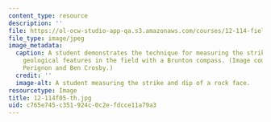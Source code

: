 ```yaml
---
content_type: resource
description: ''
file: https://ol-ocw-studio-app-qa.s3.amazonaws.com/courses/12-114-field-geology-i-fall-2005/c765e745c351924c0c2efdcce11a79a3_12-114f05-th.jpg
file_type: image/jpeg
image_metadata:
  caption: A student demonstrates the technique for measuring the strike and dip of
    geological features in the field with a Brunton compass. (Image courtesy of Mariela
    Perignon and Ben Crosby.)
  credit: ''
  image-alt: A student measuring the strike and dip of a rock face.
resourcetype: Image
title: 12-114f05-th.jpg
uid: c765e745-c351-924c-0c2e-fdcce11a79a3
---
```

